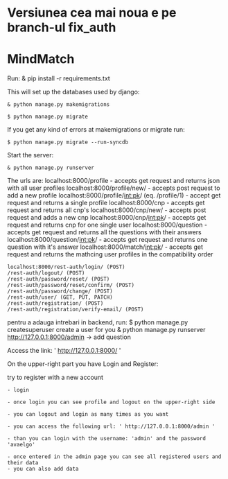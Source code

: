# Versiunea cea mai noua e pe branch-ul fix_auth
 
# MindMatch
 
Run: & pip install -r requirements.txt

This will set up the databases used by django:

	& python manage.py makemigrations

	$ python manage.py migrate

If you get any kind of errors at makemigrations or migrate run:

	$ python manage.py migrate --run-syncdb

Start the server:

	& python manage.py runserver

The urls are:
	localhost:8000/profile - accepts get request and returns json with all user profiles
	localhost:8000/profile/new/ - accepts post request to add a new profile
	localhost:8000/profile/<int:pk>/ (eq. /profile/1) - accept get request and returns a single profile
	localhost:8000/cnp - accepts get request and returns all cnp's
	localhost:8000/cnp/new/ - accepts post request and adds a new cnp
	localhost:8000/cnp/<int:pk>/ - accepts get request and returns cnp for one single user
	localhost:8000/question - accepts get request and returns all the questions with their answers
	localhost:8000/question/<int:pk>/ - accepts get request and returns one question with it's answer
	localhost:8000/match/<int:pk>/ - accepts get request and returns the mathcing user profiles in the compatibility order
	
	localhost:8000/rest-auth/login/ (POST)
	/rest-auth/logout/ (POST)
    /rest-auth/password/reset/ (POST)
    /rest-auth/password/reset/confirm/ (POST)
    /rest-auth/password/change/ (POST)
    /rest-auth/user/ (GET, PUT, PATCH)
    /rest-auth/registration/ (POST)
    /rest-auth/registration/verify-email/ (POST)
    
pentru a adauga intrebari in backend, run:
	$ python manage.py createsuperuser
	create a user for you
	& python manage.py runserver
	http://127.0.0.1:8000/admin -> add question

Access the link: ' http://127.0.0.1:8000/  '

On the upper-right part you have Login and Register:

try to register with a new account

	- login

	- once login you can see profile and logout on the upper-right side

	- you can logout and login as many times as you want

	- you can access the following url: ' http://127.0.0.1:8000/admin '

	- than you can login with the username: 'admin' and the password 'avaelgo'

	- once entered in the admin page you can see all registered users and their data
	- you can also add data 
